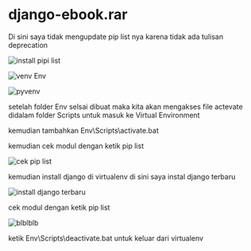 # django-ebook.rar

Di sini saya tidak mengupdate pip list nya karena tidak ada tulisan deprecation

![install pipi list](https://user-images.githubusercontent.com/93004934/169651753-36843c0c-cd3a-4d70-af7b-5b38bdad3d27.png)

![venv Env](https://user-images.githubusercontent.com/93004934/169655404-3aaa7e5b-680e-41c1-9afd-80f56deb9746.png)

![pyvenv](https://user-images.githubusercontent.com/93004934/169655281-44eba0ee-1a8f-4d70-afe4-d0f6ded993bf.png)

setelah folder Env selsai dibuat maka kita akan mengakses file actevate didalam folder Scripts untuk masuk ke Virtual Environment

kemudian tambahkan Env\Scripts\activate.bat

kemudian cek modul dengan ketik pip list

![cek pip list](https://user-images.githubusercontent.com/93004934/169656018-1cae7875-281f-425b-8885-5fd55ffb1690.png)

kemudian install django di virtualenv
di sini saya instal django terbaru

![install django terbaru](https://user-images.githubusercontent.com/93004934/169657288-ecbfccc4-8b3f-49f0-aab5-fee74e99f1d5.png)

cek modul dengan ketik pip list

![blblblb](https://user-images.githubusercontent.com/93004934/169657421-ee49e21f-63fb-41e9-ad18-d847cb646e80.png)

ketik Env\Scripts\deactivate.bat untuk keluar dari virtualenv





